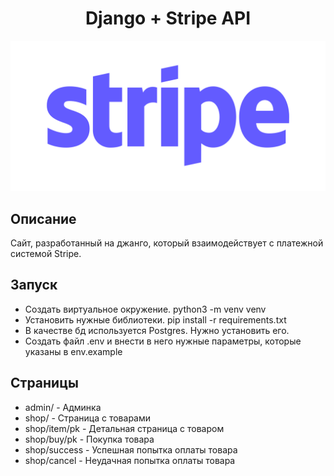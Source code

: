 <h1 align="center">Django + Stripe API</h1>
<p align="center">
<img src="./static/images/Stripe_Logo,_revised_2016.png">
</p>

## Описание
Сайт, разработанный на джанго, который взаимодействует с платежной системой Stripe.

## Запуск
- Создать виртуальное окружение. python3 -m venv venv
- Установить нужные библиотеки. pip install -r requirements.txt
- В качестве бд используется Postgres. Нужно установить его.
- Создать файл .env и внести в него нужные параметры, которые указаны в env.example

## Страницы
- admin/ - Админка
- shop/ - Страница с товарами
- shop/item/pk - Детальная страница с товаром
- shop/buy/pk - Покупка товара
- shop/success - Успешная попытка оплаты товара
- shop/cancel - Неудачная попытка оплаты товара